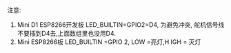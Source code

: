 注意:

1. Mini D1 ESP8266开发板 LED_BUILTIN=GPIO2=D4, 为避免冲突, 舵机信号线不要插到D4去,上面数组里也没用D4.
2. Mini ESP8266板 LED_BUILTIN =GPIO 2, LOW =亮灯,H IGH = 灭灯
